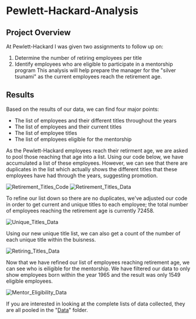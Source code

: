 # Pewlett-Hackard-Analysis

## Project Overview
At Pewlett-Hackard I was given two assignments to follow up on:
  1. Determine the number of retiring employees per title
  2. Identify employees who are eligible to participate in a mentorship program
This analysis will help prepare the manager for the "silver tsunami" as the current employees reach the retirement age.

## Results
Based on the results of our data, we can find four major points:
  - The list of employees and their different titles throughout the years
  - The list of employees and their current titles
  - The list of employee titles
  - The list of employees eligible for the mentorship
  
As the Pewlett-Hackard employees reach their retirment age, we are asked to pool those reaching that age into a list. Using our code below, we have accumulated a list of these employees. However, we can see that there are duplicates in the list which actually shows the different titles that these employees have had through the years, suggesting promotion.

![Retirement_Titles_Code](https://user-images.githubusercontent.com/110737061/192619383-f44dcd80-6c60-4a70-b3f4-7c34c51ffccb.png)
![Retirement_Titles_Data](https://user-images.githubusercontent.com/110737061/192619390-fe0ca40e-1e52-411f-b309-8b542ced0a3f.png)

To refine our list down so there are no duplicates, we've adjusted our code in order to get current and unique titles to each employee; the total number of employees reaching the retirement age is currently 72458.

![Unique_Titles_Data](https://user-images.githubusercontent.com/110737061/192619881-8010e8cf-25dd-4a2a-bec1-86ee3326b8a1.png)

Using our new unique title list, we can also get a count of the number of each unique title within the buisness.

![Retiring_Titles_Data](https://user-images.githubusercontent.com/110737061/192620073-bcebdc51-930e-4e44-a92f-2fbcda314fd8.png)

Now that we have refined our list of employees reaching retirement age, we can see who is eiligible for the mentorship. We have filtered our data to only show employees born within the year 1965 and the result was only 1549 eligible employees.

![Mentor_Eligibility_Data](https://user-images.githubusercontent.com/110737061/192620748-73e36a36-f96e-4b93-a996-1b0bb50e2d50.png)

If you are interested in looking at the complete lists of data collected, they are all pooled in the "[Data](https://github.com/William-Venable/Pewlett-Hackard-Analysis/tree/main/Data)" folder.
